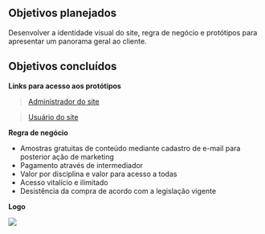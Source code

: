 ## Objetivos planejados

Desenvolver a identidade visual do site, regra de negócio e protótipos para apresentar um panorama geral ao cliente. 


## Objetivos concluídos

**Links para acesso aos protótipos**

> [Administrador do site](https://www.figma.com/proto/0vJ4fIZwk8dtKYKwsZpGIp/GRUPO-III---FATEC?node-id=65%3A1274&scaling=min-zoom)
  
> [Usuário do site](https://www.figma.com/proto/0vJ4fIZwk8dtKYKwsZpGIp/GRUPO-III---FATEC?node-id=160%3A2242&scaling=min-zoom)


**Regra de negócio**

* Amostras gratuitas de conteúdo mediante cadastro de e-mail para posterior ação de marketing
* Pagamento através de intermediador
* Valor por disciplina e valor para acesso a todas
* Acesso vitalício e ilimitado
* Desistência da compra de acordo com a legislação vigente


**Logo**

<img src="https://github.com/PI-Grupo-3/prot-tipo/blob/master/src/Logo%20revisado.png">


